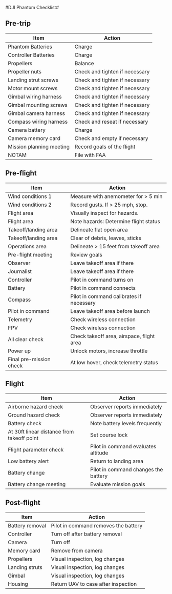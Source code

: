 #DJI Phantom Checklist#
Pre-trip
--------Item|Action--------|----Phantom Batteries|ChargeController Batteries|ChargePropellers|BalancePropeller nuts|Check and tighten if necessaryLanding strut screws|Check and tighten if necessaryMotor mount screws|Check and tighten if necessaryGimbal wiring harness|Check and tighten if necessaryGimbal mounting screws|Check and tighten if necessaryGimbal camera harness|Check and tighten if necessaryCompass wiring harness|Check and reseat if necessaryCamera battery|ChargeCamera memory card|Check and empty if necessaryMission planning meeting|Record goals of the flightNOTAM|File with FAAPre-flight
----------

Item|Action	
----|------Wind conditions 1|Measure with anemometer for > 5 minWind conditions 2|Record gusts. If > 25 mph, stop.Flight area|Visually inspect for hazards.Flight area|Note hazards: Determine flight statusTakeoff/landing area|Delineate flat open areaTakeoff/landing area|Clear of debris, leaves, sticksOperations area|Delineate > 15 feet from takeoff areaPre-flight meeting|Review goalsObserver|Leave takeoff area if thereJournalist|Leave takeoff area if thereController|Pilot in command turns onBattery|Pilot in command connectsCompass|Pilot in command calibrates if necessaryPilot in command|Leave takeoff area before launchTelemetry|Check wireless connectionFPV|Check wireless connectionAll clear check|Check takeoff area, airspace, flight areaPower up|Unlock motors, increase throttleFinal pre-mission check|At low hover, check telemetry statusFlight
------

Item|Action----|------Airborne hazard check|Observer reports immediatelyGround hazard check|Observer reports immediatelyBattery check|Note battery levels frequentlyAt 30ft linear distance from takeoff point|Set course lockFlight parameter check|Pilot in command evaluates altitudeLow battery alert|Return to landing areaBattery change|Pilot in command changes the batteryBattery change meeting|Evaluate mission goalsPost-flight	-----------Item|Action----|------Battery removal|Pilot in command removes the batteryController|Turn off after battery removalCamera|Turn off  Memory card|Remove from cameraPropellers|Visual inspection, log changesLanding struts|Visual inspection, log changesGimbal|Visual inspection, log changesHousing|Return UAV to case after inspection